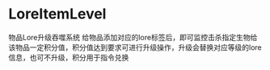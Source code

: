 # LoreItemLevel
物品Lore升级吞噬系统
给物品添加对应的lore标签后，即可监控击杀指定生物给该物品一定积分值，积分值达到要求可进行升级操作，升级会替换对应等级的lore信息，也可不升级，积分用于指令兑换
